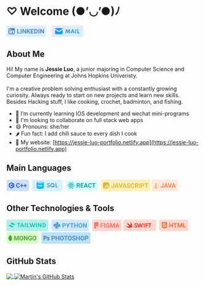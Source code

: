 <h1>♡ Welcome (●’◡’●)ﾉ</h1>

<p align="left">
<a href="https://www.linkedin.com/in/jessie-luo-bc076/" target="_blank"><img height="30" src="https://github.com/JessieLuo30/JessieLuo30/blob/main/linkedin.png"></a>
&nbsp;&nbsp;
<a href="mailto:jluo30@jhu.edu" target="_blank"><img height="30" src="https://github.com/JessieLuo30/JessieLuo30/blob/main/mail.png"></a>&nbsp;&nbsp;&nbsp;&nbsp;&nbsp;

</p>

## About Me
Hi! My name is <b>Jessie Luo</b>, a junior majoring in Computer Science and Computer Engineering at Johns Hopkins Univeristy.
<br><br>
I'm a creative problem solving enthusiast with a constantly growing curiosity. Always ready to start on new projects and learn new skills. Besides Hacking stuff, I like cooking, crochet, badminton, and fishing.
<br>
- 🌱 I’m currently learning IOS development and wechat mini-programs
- 👯 I'm looking to collaborate on full stack web apps
- 😄 Pronouns: she/her
- 🌶️ Fun fact: I add chili sauce to every dish I cook
- 🔗 My website: [https://jessie-luo-portfolio.netlify.app](https://jessie-luo-portfolio.netlify.app)


## Main Languages
<a target="_blank"><img height="30" src="https://github.com/JessieLuo30/JessieLuo30/blob/main/languages/c.png"></a>&nbsp;
<a target="_blank"><img height="30" src="https://github.com/JessieLuo30/JessieLuo30/blob/main/languages/sql.png"></a>&nbsp;
<a target="_blank"><img height="30" src="https://github.com/JessieLuo30/JessieLuo30/blob/main/languages/react.png"></a>&nbsp;
<a target="_blank"><img height="30" src="https://github.com/JessieLuo30/JessieLuo30/blob/main/languages/js.png"></a>
<a target="_blank"><img height="30" src="https://github.com/JessieLuo30/JessieLuo30/blob/main/languages/java.png"></a>&nbsp;

## Other Technologies & Tools
<a target="_blank"><img height="30" src="https://github.com/JessieLuo30/JessieLuo30/blob/main/languages/tailwind.png"></a>&nbsp;
<a target="_blank"><img height="30" src="https://github.com/JessieLuo30/JessieLuo30/blob/main/languages/python.png"></a>&nbsp;
<a target="_blank"><img height="30" src="https://github.com/JessieLuo30/JessieLuo30/blob/main/languages/figma.png"></a>
<a target="_blank"><img height="30" src="https://github.com/JessieLuo30/JessieLuo30/blob/main/languages/swift.png"></a>&nbsp;
<a target="_blank"><img height="30" src="https://github.com/JessieLuo30/JessieLuo30/blob/main/languages/html.png"></a>&nbsp;
<a target="_blank"><img height="30" src="https://github.com/JessieLuo30/JessieLuo30/blob/main/languages/mongo.png"></a>&nbsp;
<a target="_blank"><img height="30" src="https://github.com/JessieLuo30/JessieLuo30/blob/main/languages/ps.png"></a>&nbsp;

## GitHub Stats

<a href="https://github.com/MartinHeinz/MartinHeinz">
  <img align="center" src="https://github-readme-stats.vercel.app/api/top-langs/?username=JessieLuo30&hide=java,html,tex&title_color=ffffff&text_color=c9cacc&icon_color=2bbc8a&bg_color=1d1f21&langs_count=3" />
</a>
<a href="https://github.com/MartinHeinz/MartinHeinz">
  <img align="center" src="https://github-readme-stats.vercel.app/api?username=JessieLuo30&show_icons=true&line_height=27&count_private=true&title_color=ffffff&text_color=c9cacc&icon_color=2bbc8a&bg_color=1d1f21" alt="Martin's GitHub Stats" />
</a>

</div>


